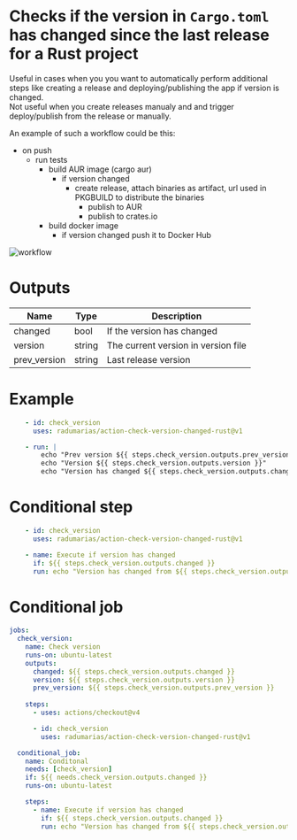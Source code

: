 # Checks if the version in `Cargo.toml` has changed since the last release for a Rust project

Useful in cases when you you want to automatically perform additional steps like creating a release and deploying/publishing the app if version is changed.  
Not useful when you create releases manualy and and trigger deploy/publish from the release or manually.

An example of such a workflow could be this:
- on push
    - run tests
        - build AUR image (cargo aur)
            - if version changed 
                - create release, attach binaries as artifact, url used in PKGBUILD to distribute the binaries
                    - publish to AUR
                    - publish to crates.io
        - build docker image
            - if version changed push it to Docker Hub

![workflow](https://github.com/radumarias/action-check-version-changed-rust/blob/main/workflow.jpeg?raw=true)

<!--
# Inputs

| Name | Type | Required | Description |
| ---- | ---- | -------- | ----------- |
| type | string | true | Suported values [rust]. In future we might extend to other languages, also we could expose a `version_file` and `version_pattern` to be more extensible
-->

# Outputs

| Name | Type | Description |
| ---- | ---- | ----------- |
| changed | bool | If the version has changed
| version | string | The current version in version file
| prev_version | string | Last release version

# Example

```yaml
    - id: check_version
      uses: radumarias/action-check-version-changed-rust@v1

    - run: |
        echo "Prev version ${{ steps.check_version.outputs.prev_version }}"
        echo "Version ${{ steps.check_version.outputs.version }}"
        echo "Version has changed ${{ steps.check_version.outputs.changed }}"
```

# Conditional step

```yaml
    - id: check_version
      uses: radumarias/action-check-version-changed-rust@v1

    - name: Execute if version has changed
      if: ${{ steps.check_version.outputs.changed }}
      run: echo "Version has changed from ${{ steps.check_version.outputs.prev_version }} to ${{ steps.check_version.outputs.version }}"
```

# Conditional job

```yaml
jobs:
  check_version:
    name: Check version
    runs-on: ubuntu-latest
    outputs:
      changed: ${{ steps.check_version.outputs.changed }}
      version: ${{ steps.check_version.outputs.version }}
      prev_version: ${{ steps.check_version.outputs.prev_version }}
      
    steps:
      - uses: actions/checkout@v4

      - id: check_version
        uses: radumarias/action-check-version-changed-rust@v1

  conditional_job:
    name: Conditonal
    needs: [check_version]
    if: ${{ needs.check_version.outputs.changed }}
    runs-on: ubuntu-latest

    steps:
      - name: Execute if version has changed
        if: ${{ steps.check_version.outputs.changed }}
        run: echo "Version has changed from ${{ steps.check_version.outputs.prev_version }} to ${{ steps.check_version.outputs.version }}"
```
